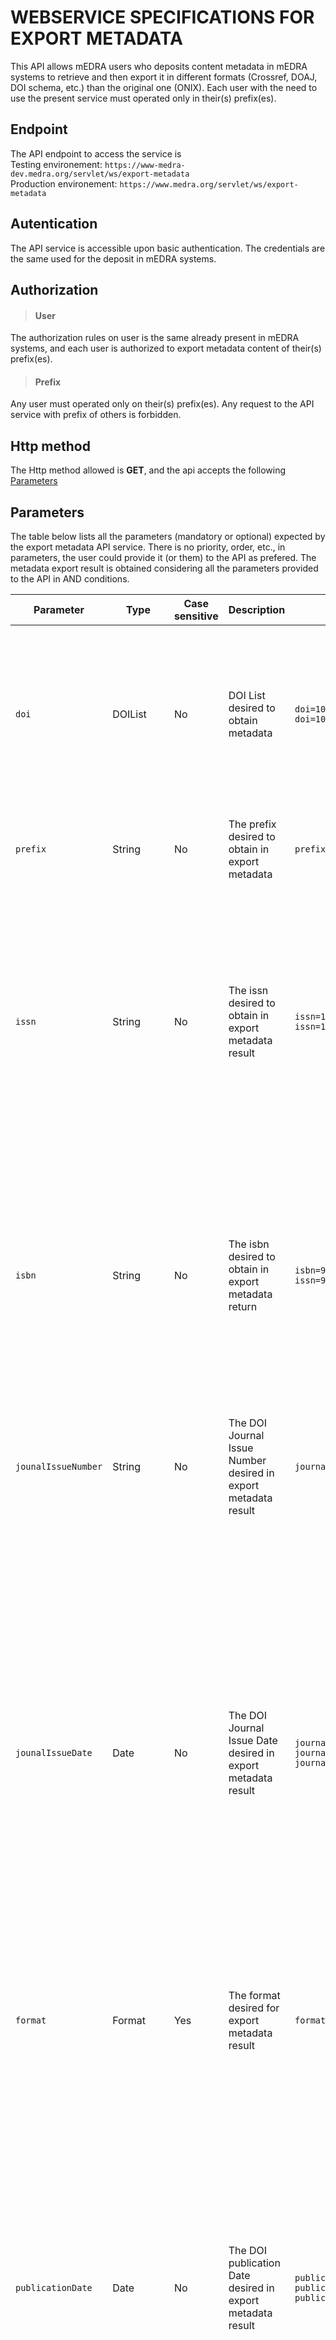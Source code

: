 # WEBSERVICE SPECIFICATIONS FOR EXPORT METADATA

This API allows mEDRA users who deposits content metadata in mEDRA systems to retrieve and then export it in different formats (Crossref, DOAJ, DOI schema, etc.) than the original one (ONIX). Each user with the need to use the present service must operated only in their(s) prefix(es).

## Endpoint

The API endpoint to access the service is \
Testing environement: `https://www-medra-dev.medra.org/servlet/ws/export-metadata` \
Production environement: `https://www.medra.org/servlet/ws/export-metadata`

## Autentication

The API service is accessible upon basic authentication. The credentials are the same used for the deposit in mEDRA systems.

## Authorization

> #### User

The authorization rules on user is the same already present in mEDRA systems, and each user is authorized to export metadata content of their(s) prefix(es).

> #### Prefix

Any user must operated only on their(s) prefix(es). Any request to the API service with prefix of others is forbidden.

## Http method

The Http method allowed is **GET**, and the api accepts the following [Parameters](#Parameters)

## Parameters

The table below lists all the parameters (mandatory or optional) expected by the export metadata API service. There is no priority, order, etc., in parameters, the user could provide it (or them) to the API as prefered. The metadata export result is obtained considering all the parameters provided to the API in AND conditions.

| **Parameter** | **Type** | **Case sensitive** | **Description** | **Sample** | **Notes** |
| --- | --- | --- | --- | --- | --- |
| `doi` | DOIList | No | DOI List desired to obtain metadata | `doi=10.5236/SAW` <br/> `doi=10.5236/SAW,10.5236/SAV,10.5236/MONP`| For more than one DOI, the token separator is comma (,). Non more than 30 DOIs must be requested for metadata export |
| `prefix` | String | No | The prefix desired to obtain in export metadata | `prefix=10.5236`| Only for one prefix the metadata export must be requested |
| `issn` | String | No | The issn desired to obtain in export metadata result | `issn=1946-2166` <br/> `issn=19462166` | Only for one prefix the metadata export must be requested. issn with hyphen is also allowed as issn without hyphen. <br/> Please pay attention to special characters dash and en-dash|
| `isbn` | String | No | The isbn desired to obtain in export metadata return | `isbn=978-88-89637-15-9` <br/> `issn=9788889637159` | Only for one prefix the metadata export must be requested. isbn with hyphen is also allowed as issn without hyphen. <br/> Please pay attention to special characters dash and en-dash|
| `jounalIssueNumber` | String | No | The DOI Journal Issue Number desired in export metadata result | `journalIssueNumber=9` | Only for one DOI Journal Issue Number the metadata export must be requested.|
| `jounalIssueDate` | Date | No | The DOI Journal Issue Date desired in export metadata result | `journalIssueDate=2023` <br/> `journalIssueDate=2023-07` <br> `journalIssueDate=2023-07-25` | The DOI Journal Issue Date apply the `right LIKE` search retrieve. A record with `202305` present in the database will not be return if the DOI Journal Issue Date searched for is `20230513`. Instead, a record with `20230513` present in the database will be return if the DOI Journal Issue Date searched for is `20230513` |
| `format` | Format | Yes | The format desired for export metadata result | `format=DOAJ` | Only for one format the metadata export must be requested |
| `publicationDate` | Date | No | The DOI publication Date desired in export metadata result | `publicationDate=2023` <br/> `publicationDate=2023-07` <br> `publicationDate=2023-07-25` | The DOI publication Date apply the `right LIKE` search retrieve. A record with `202305` present in the database will not be return if the DOI publication Date searched for is `20230513`. Instead, a record with `20230513` present in the database will be return if the DOI Journal Issue Date searched for is `20230513` |
| `creationDate` | DateRange | Yes | The export of all metadata content with first DOI creation Date for | `creationDate=[2022-10-10,2022-11-12]` <br/> `creationDate=[2022-10-10,]` <br> `creationDate=[,2022-11-12]` | The first DOI creation of the metadata content |
| `updateDate` | DateRange | Yes | The export of all metadata content with last DOI update Date for | `creationDate=[2022-10-10,2022-11-12]` <br/> `creationDate=[2022-10-10,]` <br> `creationDate=[,2022-11-12]` | The last DOI UPDATE of the metadata content |

> #### Parameters type
> | **Type** | **Description** | **Sample** |
> | --- | --- | --- |
> | DOIList | DOI string with comma token separator. If the DOI contains a comma, the DOI must be encoded | `doi=10.5236/SAW` <br/> `doi=10.5236/SAW,10.5236/SAV,10.5236/MONP` |
> | Date | Date in one of the following format <br/> YYYY <br/> YYYY-MM <br/> YYYY-MM-DD | `2003` <br/> `2003-11` <br/> `2003-11-29` |
> | Format | Enumeration, allowed values are: <br/> DOAJ <br/> CROSS44 <br/> CROSS48 <br/> ONIX <br/> PUBMED | `DOAJ` <br/> `ONIX` |
> | DateRange | A range of date with the following meaning: <br/> a. From a date to now <br/> [{Date},] <br/> b. Until a date <br/> [,{Date}] <br> c. Between two dates <br/> [{Date},{Date}] | a. From 01/02/2022 to now <br/> `[2022-02-01,]` <br/> b. Until 01/02/2022 <br/> `[,2022-02-01]` <br> c. From 01/02/2022 to 03/04/2023 <br/> `[2022-02-01,2023-04-03]`|
